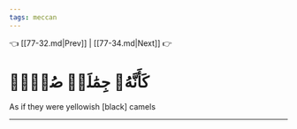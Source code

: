```yaml
---
tags: meccan
---
```


👈 [[77-32.md|Prev]] | [[77-34.md|Next]] 👉

# كَأَنَّهُۥ جِمَٰلَتٞ صُفۡرٞ

As if they were yellowish [black] camels

---

